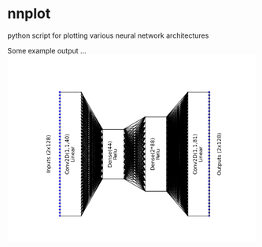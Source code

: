# nnplot
python script for plotting various neural network architectures

Some example output ...
![Alt text](arch.png?raw=true "Title")
